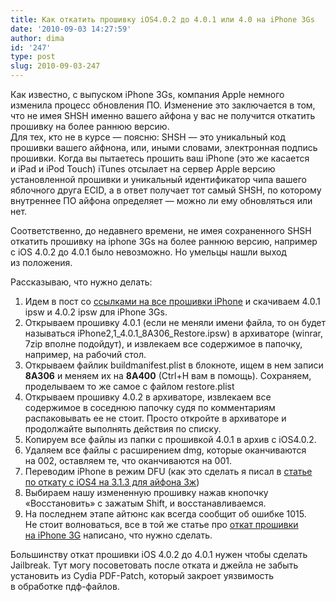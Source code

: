 ```yaml
---
title: Как откатить прошивку iOS4.0.2 до 4.0.1 или 4.0 на iPhone 3Gs
date: '2010-09-03 14:27:59'
author: dima
id: '247'
type: post
slug: 2010-09-03-247
---
```


Как известно, с выпуском iPhone 3Gs, компания Apple немного изменила процесс обновления ПО. Изменение это заключается в том, что не имея SHSH именно вашего айфона у вас не получится откатить прошивку на более раннюю версию.  
Для тех, кто не в курсе — поясню: SHSH — это уникальный код прошивки вашего айфнона, или, иными словами, электронная подпись прошивки. Когда вы пытаетесь прошить ваш iPhone (это же касается и iPad и iPod Touch) iTunes отсылает на сервер Apple версию установленной прошивки и уникальный идентификатор чипа вашего яблочного друга ECID, а в ответ получает тот самый SHSH, по которому внутреннее ПО айфона определяет — можно ли ему обновляться или нет.

Соответственно, до недавнего времени, не имея сохраненного SHSH откатить прошивку на iphone 3Gs на более раннюю версию, например с iOS 4.0.2 до 4.0.1 было невозможно. Но умельцы нашли выход из положения.

Рассказываю, что нужно делать:  

1.  Идем в пост со [ссылками на все прошивки iPhone](/blog/ssylki_na_vse_proshivki_iphone/2010-08-06-228) и скачиваем 4.0.1 ipsw и 4.0.2 ipsw для iPhone 3Gs.
2.  Открываем прошивку 4.0.1 (если не меняли имени файла, то он будет называться iPhone2,1\_4.0.1\_8A306\_Restore.ipsw) в архиваторе (winrar, 7zip вполне подойдут), и извлекаем все содержимое в папочку, например, на рабочий стол.
3.  Открываем файлик buildmanifest.plist в блокноте, ищем в нем записи **8A306** и меняем их на **8A400** (Ctrl+H вам в помощь). Сохраняем, проделываем то же самое с файлом restore.plist
4.  Открываем прошивку 4.0.2 в архиваторе, извлекаем все содержимое в соседнюю папочку судя по комментариям распаковывать ее не стоит. Просто откройте в архиваторе и продолжайте выполнять действия по списку.
5.  Копируем все файлы из папки с прошивкой 4.0.1 в архив с iOS4.0.2.
6.  Удаляем все файлы с расширением dmg, которые оканчиваются на 002, оставляем те, что оканчиваются на 001.
7.  Переводим iPhone в режим DFU (как это сделать я писал в [статье по откату с iOS4 на 3.1.3 для айфона 3ж](/blog/kak_otkatit_proshivku_4_0_do_3_1_3_na_iphone_3g/2010-07-28-227))
8.  Выбираем нашу измененную прошивку нажав кнопочку «Восстановить» с зажатым Shift, и восстанавливаемся.
9.  На последнем этапе айтюнс как всегда сообщит об ошибке 1015. Не стоит волноваться, все в той же статье про [откат прошивки на iPhone 3G](/blog/kak_otkatit_proshivku_4_0_do_3_1_3_na_iphone_3g/2010-07-28-227) написано, что нужно сделать.

Большинству откат прошивки iOS 4.0.2 до 4.0.1 нужен чтобы сделать Jailbreak. Тут могу посоветовать после отката и джейла не забыть установить из Cydia PDF-Patch, который закроет уязвимость в обработке пдф-файлов.